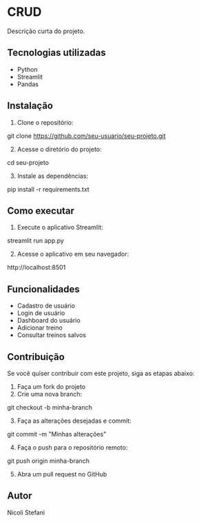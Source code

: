 # CRUD

Descrição curta do projeto.

## Tecnologias utilizadas

- Python
- Streamlit
- Pandas

## Instalação

1. Clone o repositório:

git clone https://github.com/seu-usuario/seu-projeto.git

2. Acesse o diretório do projeto:

cd seu-projeto

3. Instale as dependências:

pip install -r requirements.txt

## Como executar

1. Execute o aplicativo Streamlit:

streamlit run app.py

2. Acesse o aplicativo em seu navegador:

http://localhost:8501

## Funcionalidades

- Cadastro de usuário
- Login de usuário
- Dashboard do usuário
- Adicionar treino
- Consultar treinos salvos

## Contribuição

Se você quiser contribuir com este projeto, siga as etapas abaixo:

1. Faça um fork do projeto
2. Crie uma nova branch:

git checkout -b minha-branch

3. Faça as alterações desejadas e commit:

git commit -m "Minhas alterações"

4. Faça o push para o repositório remoto:

git push origin minha-branch

5. Abra um pull request no GitHub

## Autor 
Nicoli Stefani
